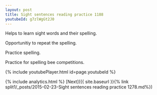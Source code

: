 ```yaml
---
layout: post
title: Sight sentences reading practice 1188
youtubeId: g7zlWgGt2J0
---
```

 
 
Helps to learn sight words and their spelling.

Opportunitiy to repeat the spelling. 

Practice spelling. 
 
Practice for spelling bee competitions. 
 
{% include youtubePlayer.html id=page.youtubeId %}
 
 
{% include analytics.html %} 
[Next]({{ site.baseurl }}{% link  split1/_posts/2015-02-23-Sight sentences reading practice 1278.md%})
 
